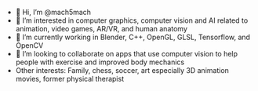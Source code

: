 - 👋 Hi, I’m @mach5mach
- 👀 I’m interested in computer graphics, computer vision and AI related to animation, video games, AR/VR, and human anatomy
- 🌱 I’m currently working in Blender, C++, OpenGL, GLSL, Tensorflow, and OpenCV
- 💞️ I’m looking to collaborate on apps that use computer vision to help people with exercise and improved body mechanics
- Other interests: Family, chess, soccer, art especially 3D animation movies, former physical therapist

